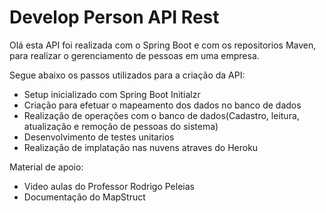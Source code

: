 # Develop Person API Rest
Olá esta API foi realizada com o Spring Boot e com os repositorios Maven, para realizar o gerenciamento de pessoas em uma empresa.

Segue abaixo os passos utilizados para a criação da API:

* Setup inicializado com Spring Boot Initialzr
* Criação para efetuar o mapeamento dos dados no banco de dados
* Realização de operações com o banco de dados(Cadastro, leitura, atualização e remoção de pessoas do sistema)
* Desenvolvimento de testes unitarios
* Realização de implatação nas nuvens atraves do Heroku

Material de apoio:

* Video aulas do Professor Rodrigo Peleias
* Documentação do MapStruct
